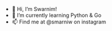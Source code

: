 - 👋 Hi, I’m Swarnim!
- 🌱 I’m currently learning Python & Go
- 📫 Find me at @smarniw on instagram

<!---
swarnimcodes/swarnimcodes is a ✨ special ✨ repository because its `README.md` (this file) appears on your GitHub profile.
You can click the Preview link to take a look at your changes.
--->
